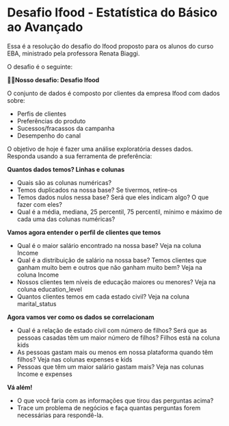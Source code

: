 # Desafio Ifood - Estatística do Básico ao Avançado

Essa é a resolução do desafio do Ifood proposto para os alunos do curso EBA, ministrado pela professora Renata Biaggi.

O desafio é o seguinte:

👩‍💻**Nosso desafio: Desafio Ifood**

O conjunto de dados é composto por clientes da empresa Ifood com dados sobre:
- Perfis de clientes
- Preferências do produto
- Sucessos/fracassos da campanha
- Desempenho do canal

O objetivo de hoje é fazer uma análise exploratória desses dados. Responda usando a sua ferramenta de preferência:

**Quantos dados temos? Linhas e colunas**
- Quais são as colunas numéricas?
- Temos duplicados na nossa base? Se tivermos, retire-os 
- Temos dados nulos nessa base? Será que eles indicam algo? O que fazer com eles? 
- Qual é a média, mediana, 25 percentil, 75 percentil, mínimo e máximo de cada uma das colunas numéricas? 

**Vamos agora entender o perfil de clientes que temos**
- Qual é o maior salário encontrado na nossa base? Veja na coluna Income
- Qual é a distribuição de salário na nossa base? Temos clientes que ganham muito bem e outros que não ganham muito bem? Veja na coluna Income
- Nossos clientes tem níveis de educação maiores ou menores? Veja na coluna education_level
- Quantos clientes temos em cada estado civil? Veja na coluna marital_status

**Agora vamos ver como os dados se correlacionam**
- Qual é a relação de estado civil com número de filhos? Será que as pessoas casadas têm um maior número de filhos? Filhos está na coluna kids
- As pessoas gastam mais ou menos em nossa plataforma quando têm filhos? Veja nas colunas expenses e kids
- Pessoas que têm um maior salário gastam mais? Veja nas colunas Income e expenses

**Vá além!**
- O que você faria com as informações que tirou das perguntas acima?
- Trace um problema de negócios e faça quantas perguntas forem necessárias para respondê-la. ​

